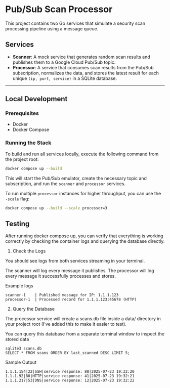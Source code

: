 # Pub/Sub Scan Processor

This project contains two Go services that simulate a security scan processing pipeline using a message queue.

## Services
* **Scanner**: A mock service that generates random scan results and publishes them to a Google Cloud Pub/Sub topic.
* **Processor**: A service that consumes scan results from the Pub/Sub subscription, normalizes the data, and stores the latest result for each unique `(ip, port, service)` in a SQLite database.

---
## Local Development

### Prerequisites
* Docker
* Docker Compose

### Running the Stack
To build and run all services locally, execute the following command from the project root:
```bash
docker compose up --build
```

This will start the Pub/Sub emulator, create the necessary topic and subscription, and run the `scanner` and `processor` services.

To run multiple `processor` instances for higher throughput, you can use the `--scale` flag:
```bash
docker compose up --build --scale processor=3
```
## Testing

After running docker compose up, you can verify that everything is working correctly by checking the container logs and querying the database directly.

1. Check the Logs

You should see logs from both services streaming in your terminal.

The scanner will log every message it publishes.
The processor will log every message it successfully processes and stores.

Example logs

```
scanner-1    | Published message for IP: 1.1.1.123
processor-1  | Processed record for 1.1.1.123:45678 (HTTP)
```

2. Query the Database

The processor service will create a scans.db file inside a data/ directory in your project root (I've added this to make it easier to test).

You can query this database from a separate terminal window to inspect the stored data

```
sqlite3 scans.db
SELECT * FROM scans ORDER BY last_scanned DESC LIMIT 5;
```

Sample Output

```
1.1.1.154|22|SSH|service response: 88|2025-07-23 19:32:20
1.1.1.92|80|HTTP|service response: 41|2025-07-23 19:32:21
1.1.1.217|53|DNS|service response: 12|2025-07-23 19:32:22
```
